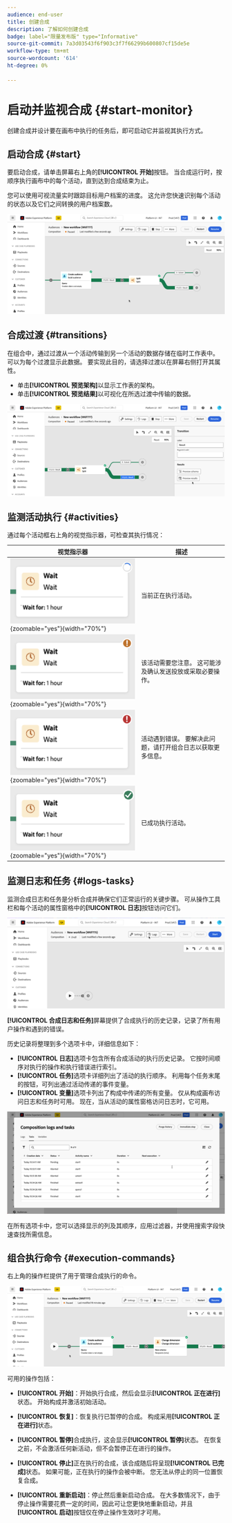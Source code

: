 ```yaml
---
audience: end-user
title: 创建合成
description: 了解如何创建合成
badge: label="限量发布版" type="Informative"
source-git-commit: 7a3d03543f6f903c3f7f66299b600807cf15de5e
workflow-type: tm+mt
source-wordcount: '614'
ht-degree: 0%

---
```



# 启动并监视合成 {#start-monitor}

创建合成并设计要在画布中执行的任务后，即可启动它并监视其执行方式。

## 启动合成 {#start}

要启动合成，请单击屏幕右上角的&#x200B;**[!UICONTROL 开始]**&#x200B;按钮。 当合成运行时，按顺序执行画布中的每个活动，直到达到合成结束为止。

您可以使用可视流量实时跟踪目标用户档案的进度。 这允许您快速识别每个活动的状态以及它们之间转换的用户档案数。

![](assets/composition-visual-flow.png)

## 合成过渡 {#transitions}

在组合中，通过过渡从一个活动传输到另一个活动的数据存储在临时工作表中。 可以为每个过渡显示此数据。 要实现此目的，请选择过渡以在屏幕右侧打开其属性。

* 单击&#x200B;**[!UICONTROL 预览架构]**&#x200B;以显示工作表的架构。
* 单击&#x200B;**[!UICONTROL 预览结果]**&#x200B;以可视化在所选过渡中传输的数据。

![](assets/transition-preview.png)

## 监测活动执行 {#activities}

通过每个活动框右上角的视觉指示器，可检查其执行情况：

| 视觉指示器 | 描述 |
|-----|------------|
| ![](assets/activity-status-pending.png){zoomable="yes"}{width="70%"} | 当前正在执行活动。 |
| ![](assets/activity-status-orange.png){zoomable="yes"}{width="70%"} | 该活动需要您注意。 这可能涉及确认发送投放或采取必要操作。 |
| ![](assets/activity-status-red.png){zoomable="yes"}{width="70%"} | 活动遇到错误。 要解决此问题，请打开组合日志以获取更多信息。 |
| ![](assets/activity-status-green.png){zoomable="yes"}{width="70%"} | 已成功执行活动。 |

## 监测日志和任务 {#logs-tasks}

监测合成日志和任务是分析合成并确保它们正常运行的关键步骤。 可从操作工具栏和每个活动的属性窗格中的&#x200B;**[!UICONTROL 日志]**&#x200B;按钮访问它们。

![](assets/logs-button.png)

**[!UICONTROL 合成日志和任务]**&#x200B;屏幕提供了合成执行的历史记录，记录了所有用户操作和遇到的错误。

<!-- à confirmer, pas trouvé dans les options = The workflow history is saved for the duration specified in the workflow execution options. During this duration, all the messages are therefore saved, even after a restart. If you do not want to save the messages from a previous execution, you have to purge the history by clicking the ![](assets/delete_darkgrey-24px.png) button.-->

历史记录将整理到多个选项卡中，详细信息如下：

* **[!UICONTROL 日志]**&#x200B;选项卡包含所有合成活动的执行历史记录。 它按时间顺序对执行的操作和执行错误进行索引。
* **[!UICONTROL 任务]**&#x200B;选项卡详细列出了活动的执行顺序。 利用每个任务末尾的按钮，可列出通过活动传递的事件变量。
* **[!UICONTROL 变量]**&#x200B;选项卡列出了构成中传递的所有变量。 仅从构成画布访问日志和任务时可用。 现在，当从活动的属性窗格访问日志时，它可用。 <!-- à confirmer-->

![](assets/logs-tasks.png)

在所有选项卡中，您可以选择显示的列及其顺序，应用过滤器，并使用搜索字段快速查找所需信息。

## 组合执行命令 {#execution-commands}

右上角的操作栏提供了用于管理合成执行的命令。

![](assets/execution-actions.png)

可用的操作包括：

* **[!UICONTROL 开始]**：开始执行合成，然后会显示&#x200B;**[!UICONTROL 正在进行]**&#x200B;状态。 开始构成并激活初始活动。

* **[!UICONTROL 恢复]**：恢复执行已暂停的合成。 构成采用&#x200B;**[!UICONTROL 正在进行]**&#x200B;状态。

* **[!UICONTROL 暂停]**&#x200B;合成执行，这会显示&#x200B;**[!UICONTROL 暂停]**&#x200B;状态。 在恢复之前，不会激活任何新活动，但不会暂停正在进行的操作。

* **[!UICONTROL 停止]**&#x200B;正在执行的合成，该合成随后将呈现&#x200B;**[!UICONTROL 已完成]**&#x200B;状态。 如果可能，正在执行的操作会被中断。 您无法从停止的同一位置恢复合成。

* **[!UICONTROL 重新启动]**：停止然后重新启动合成。 在大多数情况下，由于停止操作需要花费一定的时间，因此可让您更快地重新启动，并且&#x200B;**[!UICONTROL 启动]**&#x200B;按钮仅在停止操作生效时才可用。
